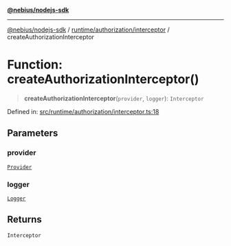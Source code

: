 [**@nebius/nodejs-sdk**](../../../../README.md)

***

[@nebius/nodejs-sdk](../../../../README.md) / [runtime/authorization/interceptor](../README.md) / createAuthorizationInterceptor

# Function: createAuthorizationInterceptor()

> **createAuthorizationInterceptor**(`provider`, `logger`): `Interceptor`

Defined in: [src/runtime/authorization/interceptor.ts:18](https://github.com/nebius/nodejs-sdk/blob/a37d220b2851e3bf0d396cb03828d544f584df45/src/runtime/authorization/interceptor.ts#L18)

## Parameters

### provider

[`Provider`](../../provider/interfaces/Provider.md)

### logger

[`Logger`](../../../util/logging/classes/Logger.md)

## Returns

`Interceptor`
